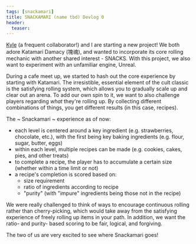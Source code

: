 ```yaml
---
tags: [snackamari]
title: SNACKAMARI (name tbd) Devlog 0
header:
  teaser:
---
```


<a href="https://twitter.com/kylengelmann" target="_blank">Kyle</a> (a frequent collaborator!) and I are starting a new project!  We both adore Katamari Damacy (塊魂), and wanted to incorporate its core rolling mechanic with another shared interest - SNACKS.  With this project, we also want to experiment with an unfamiliar engine, Unreal.

During a cafe meet up, we started to hash out the core experience by starting with Katamari.  The irresistible, essential element of the cult classic is the satisfying rolling system, which allows you to gradually scale up and clear out an arena.  To add our own spin to it, we want to also challenge players regarding _what_ they're rolling up.  By collecting different combinations of things, you get different results (in this case, recipes).

The ~ Snackamari ~ experience as of now:
- each level is centered around a key ingredient (e.g. strawberries, chocolate, etc.), with the first being key baking ingredients (e.g. flour, sugar, butter, eggs)
- within each level, multiple recipes can be made (e.g. cookies, cakes, pies, and other treats)
- to complete a recipe, the player has to accumulate a certain size (whether within a time limit or not)
- a recipe's completion is scored based on:
  - size requirement
  - ratio of ingredients according to recipe
  - "purity" (with "impure" ingredients being those not in the recipe)

We were really challenged to think of ways to encourage continuous rolling rather than cherry-picking, which would take away from the satisfying experience of freely rolling up items in your path.  In addition, we want the ratio- and purity- based scoring to be fair, logical, and forgiving.  

The two of us are very excited to see where Snackamari goes!
